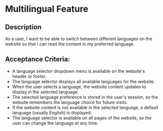 # Multilingual Feature
## Description
As a user, I want to be able to switch between different languages on the website so that I can read the content in my preferred language.

## Acceptance Criteria:
- A language selector dropdown menu is available on the website's header or footer.
- The language selector displays all available languages for the website.
- When the user selects a language, the website content updates to display in the selected language.
- The selected language preference is stored in the user's session, so the website remembers the language choice for future visits.
- If the website content is not available in the selected language, a default language (usually English) is displayed.
- The language selector is available on all pages of the website, so the user can change the language at any time.